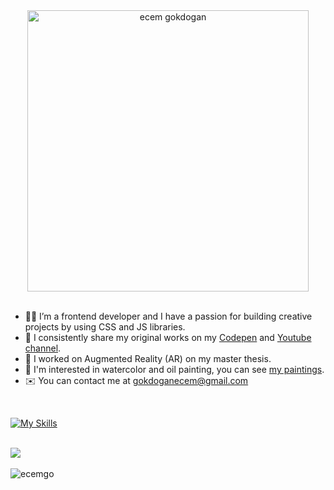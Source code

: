 <div align="center">
  <img src="https://media.giphy.com/media/LMcB8XospGZO8UQq87/giphy.gif" width="450"alt="ecem gokdogan" />
</div>

<br>

- :woman_technologist: I’m a frontend developer and I have a passion for building creative projects by using CSS and JS libraries.
- 🌟 I consistently share my original works on my [Codepen](https://codepen.io/ecemgo) and [Youtube channel](https://www.youtube.com/@ecemgokdogan).
- :iphone: I worked on Augmented Reality (AR) on my master thesis.
- :art: I'm interested in watercolor and oil painting, you can see [my paintings](https://photos.app.goo.gl/fBJA7LvovZcwxZx3A).
- :envelope: You can contact me at gokdoganecem@gmail.com

<br>

[![My Skills](https://skillicons.dev/icons?i=html,css,js,react,tailwind,bootstrap,git,github,svg,figma,md,vscode,codepen,netlify)](https://skillicons.dev) 

<br>

<div align="left">
  <!-- <img src="https://github-readme-streak-stats.herokuapp.com/?user=ecemgo&theme=dracula&hide_border=true" /> -->
  <img src="https://github-readme-stats.vercel.app/api?username=ecemgo&show_icons=true&theme=dracula" />
  <!-- <img src="https://github-readme-stats.vercel.app/api/top-langs/?username=ecemgo&layout=compact&theme=dracula&hide_border=true" /> -->
</div>

<br>

<img src="https://komarev.com/ghpvc/?username=ecemgo&color=31c9c7&style=flat" alt="ecemgo"/>
  
<!--
<div align="left">

  <h3>Tools I Use</h3>
    <img src="https://cdn.jsdelivr.net/gh/devicons/devicon/icons/html5/html5-original.svg" title="HTML5" alt="HTML5" width="40" height="40"/>
    <img src="https://cdn.jsdelivr.net/gh/devicons/devicon/icons/css3/css3-original.svg" title="CSS3" alt="CSS3" width="40" height="40"/>
    <img src="https://cdn.jsdelivr.net/gh/devicons/devicon/icons/javascript/javascript-original.svg" title="JavaScript" alt="JavaScript" width="40" height="40"/>
    <img src="https://cdn.jsdelivr.net/gh/devicons/devicon/icons/react/react-original.svg" title="React" alt="React" width="40" height="40"/>
    <img src="https://cdn.jsdelivr.net/gh/devicons/devicon/icons/bootstrap/bootstrap-original.svg" title="Bootstrap" alt="Bootstrap" width="40" height="40"/>
    <img src="https://cdn.jsdelivr.net/gh/devicons/devicon/icons/tailwindcss/tailwindcss-plain.svg" title="tailwindcss" alt="tailwindcss" width="40" height="40" />
    <img src="https://cdn.jsdelivr.net/gh/devicons/devicon/icons/npm/npm-original-wordmark.svg" title="npm" alt="npm" width="40" height="40"/>
    <img src="https://cdn.jsdelivr.net/gh/devicons/devicon/icons/git/git-original.svg" title="Git" alt="Git" width="40" height="40"/>
    <img src="https://cdn.jsdelivr.net/gh/devicons/devicon/icons/figma/figma-original.svg" title="Figma" alt="Figma" width="38" height="38" />
    <img src="https://github.com/ecemgo/frontend-mentor-challenges/assets/13468728/8e9d5e54-8c4c-4a16-b46a-c038582d08cb" title="lighthouse" alt="lighthouse" width="40" height="40" />
    <img src="https://cdn.jsdelivr.net/gh/devicons/devicon/icons/sass/sass-original.svg" title="Sass" alt="Sass" width="40" height="40"/>
</div>

<br> 

GitHub Readme Stats comes with several built-in themes (e.g. `dark`, `radical`, `merko`, `gruvbox`, `tokyonight`, `onedark`, `cobalt`, `synthwave`, `highcontrast`, `dracula`, 'vue-dark').
<p align="left"> <img src="https://github-readme-stats.vercel.app/api/top-langs/?username=ecemgo&layout=compact&theme=dracula&hide_border=true" /></p>
<p align="left"> <img src="https://github-readme-stats.vercel.app/api/top-langs/?username=ecemgo&layout=compact&theme=buefy&langs_count=10" /></p>
<p align="left"> <img src="https://github-readme-stats.vercel.app/api/top-langs/?username=ecemgo&layout=compact&theme=buefy&hide=html&langs_count=10" /></p>

-->
